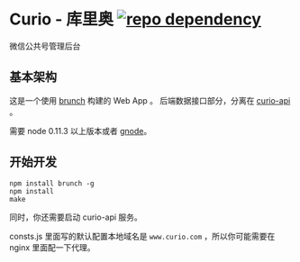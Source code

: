 # Curio - 库里奥 [![repo dependency](https://david-dm.org/CuriousityChina/curio.png)](https://david-dm.org/CuriousityChina/curio)

微信公共号管理后台

## 基本架构

这是一个使用 [brunch](http://brunch.io/) 构建的 Web App 。
后端数据接口部分，分离在 [curio-api](https://github.com/CuriosityChina/curio-api) 。

需要 node 0.11.3 以上版本或者 [gnode](https://github.com/TooTallNate/gnode)。

## 开始开发

```
npm install brunch -g
npm install
make
```

同时，你还需要启动 curio-api 服务。


consts.js 里面写的默认配置本地域名是 `www.curio.com` ，所以你可能需要在 nginx 里面配一下代理。
